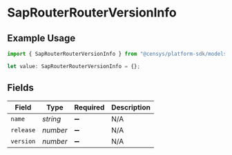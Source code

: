 # SapRouterRouterVersionInfo

## Example Usage

```typescript
import { SapRouterRouterVersionInfo } from "@censys/platform-sdk/models/components";

let value: SapRouterRouterVersionInfo = {};
```

## Fields

| Field              | Type               | Required           | Description        |
| ------------------ | ------------------ | ------------------ | ------------------ |
| `name`             | *string*           | :heavy_minus_sign: | N/A                |
| `release`          | *number*           | :heavy_minus_sign: | N/A                |
| `version`          | *number*           | :heavy_minus_sign: | N/A                |